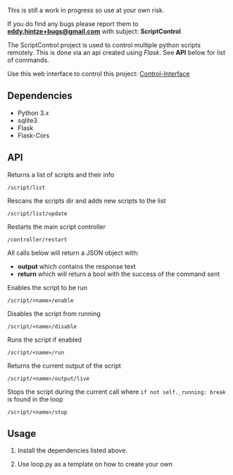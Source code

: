 This is still a work in progress so use at your own risk. 

If you do find any bugs please report them to **[eddy.hintze+bugs@gmail.com](mailto:eddy.hintze+bugs@gmail.com)** with subject: **ScriptControl**

The ScriptControl project is used to control multiple python scripts remotely. This is done via an api created using *Flask*. See **API** below for list of commands.

Use this web interface to control this project: [Control-Interface](https://github.com/xtream1101/control-interface)


Dependencies
------------

  * Python 3.x
  * sqlite3
  * Flask
  * Flask-Cors
  

API
---
Returns a list of scripts and their info

    /script/list
    
Rescans the scripts dir and adds new scripts to the list

    /script/list/update
    
Restarts the main script controller

    /controller/restart


All calls below will return a JSON object with:

  - **output** which contains the response text
  - **return** which will return a bool with the success of the command sent
  
Enables the script to be run

    /script/<name>/enable
    
Disables the script from running

    /script/<name>/disable

Runs the script if enabled

    /script/<name>/run
    
Returns the current output of the script

    /script/<name>/output/live
    
Stops the script during the current call where `if not self._running: break` is found in the loop

    /script/<name>/stop


Usage
-----

1. Install the dependencies listed above.

2. Use loop.py as a template on how to create your own
